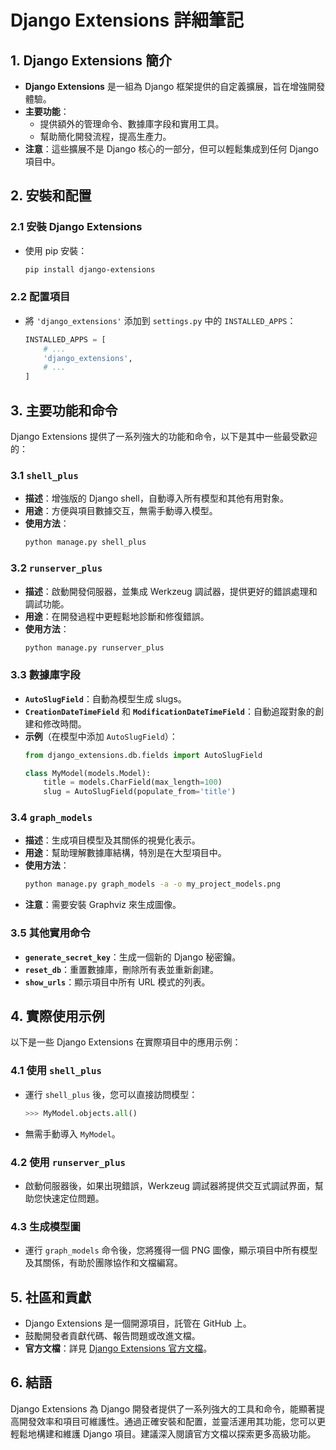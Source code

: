 # Django Extensions 詳細筆記

## 1. Django Extensions 簡介
- **Django Extensions** 是一組為 Django 框架提供的自定義擴展，旨在增強開發體驗。
- **主要功能**：
  - 提供額外的管理命令、數據庫字段和實用工具。
  - 幫助簡化開發流程，提高生產力。
- **注意**：這些擴展不是 Django 核心的一部分，但可以輕鬆集成到任何 Django 項目中。

## 2. 安裝和配置
### 2.1 安裝 Django Extensions
- 使用 pip 安裝：
  ```bash
  pip install django-extensions
  ```

### 2.2 配置項目
- 將 `'django_extensions'` 添加到 `settings.py` 中的 `INSTALLED_APPS`：
  ```python
  INSTALLED_APPS = [
      # ...
      'django_extensions',
      # ...
  ]
  ```

## 3. 主要功能和命令
Django Extensions 提供了一系列強大的功能和命令，以下是其中一些最受歡迎的：

### 3.1 `shell_plus`
- **描述**：增強版的 Django shell，自動導入所有模型和其他有用對象。
- **用途**：方便與項目數據交互，無需手動導入模型。
- **使用方法**：
  ```bash
  python manage.py shell_plus
  ```

### 3.2 `runserver_plus`
- **描述**：啟動開發伺服器，並集成 Werkzeug 調試器，提供更好的錯誤處理和調試功能。
- **用途**：在開發過程中更輕鬆地診斷和修復錯誤。
- **使用方法**：
  ```bash
  python manage.py runserver_plus
  ```

### 3.3 數據庫字段
- **`AutoSlugField`**：自動為模型生成 slugs。
- **`CreationDateTimeField`** 和 **`ModificationDateTimeField`**：自動追蹤對象的創建和修改時間。
- **示例**（在模型中添加 `AutoSlugField`）：
  ```python
  from django_extensions.db.fields import AutoSlugField

  class MyModel(models.Model):
      title = models.CharField(max_length=100)
      slug = AutoSlugField(populate_from='title')
  ```

### 3.4 `graph_models`
- **描述**：生成項目模型及其關係的視覺化表示。
- **用途**：幫助理解數據庫結構，特別是在大型項目中。
- **使用方法**：
  ```bash
  python manage.py graph_models -a -o my_project_models.png
  ```
- **注意**：需要安裝 Graphviz 來生成圖像。

### 3.5 其他實用命令
- **`generate_secret_key`**：生成一個新的 Django 秘密鑰。
- **`reset_db`**：重置數據庫，刪除所有表並重新創建。
- **`show_urls`**：顯示項目中所有 URL 模式的列表。

## 4. 實際使用示例
以下是一些 Django Extensions 在實際項目中的應用示例：

### 4.1 使用 `shell_plus`
- 運行 `shell_plus` 後，您可以直接訪問模型：
  ```python
  >>> MyModel.objects.all()
  ```
- 無需手動導入 `MyModel`。

### 4.2 使用 `runserver_plus`
- 啟動伺服器後，如果出現錯誤，Werkzeug 調試器將提供交互式調試界面，幫助您快速定位問題。

### 4.3 生成模型圖
- 運行 `graph_models` 命令後，您將獲得一個 PNG 圖像，顯示項目中所有模型及其關係，有助於團隊協作和文檔編寫。

## 5. 社區和貢獻
- Django Extensions 是一個開源項目，託管在 GitHub 上。
- 鼓勵開發者貢獻代碼、報告問題或改進文檔。
- **官方文檔**：詳見 [Django Extensions 官方文檔](https://django-extensions.readthedocs.io/)。

## 6. 結語
Django Extensions 為 Django 開發者提供了一系列強大的工具和命令，能顯著提高開發效率和項目可維護性。通過正確安裝和配置，並靈活運用其功能，您可以更輕鬆地構建和維護 Django 項目。建議深入閱讀官方文檔以探索更多高級功能。
